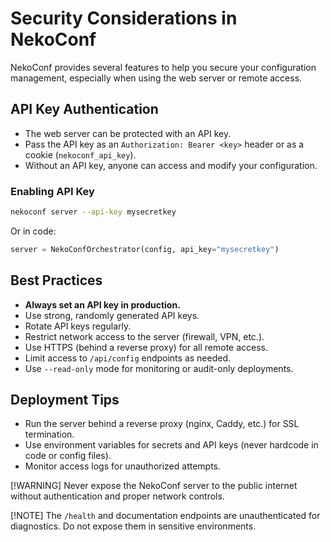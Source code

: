 # Security Considerations in NekoConf

NekoConf provides several features to help you secure your configuration management, especially when using the web server or remote access.

## API Key Authentication

- The web server can be protected with an API key.
- Pass the API key as an `Authorization: Bearer <key>` header or as a cookie (`nekoconf_api_key`).
- Without an API key, anyone can access and modify your configuration.

### Enabling API Key

```bash
nekoconf server --api-key mysecretkey
```

Or in code:

```python
server = NekoConfOrchestrator(config, api_key="mysecretkey")
```

## Best Practices

- **Always set an API key in production.**
- Use strong, randomly generated API keys.
- Rotate API keys regularly.
- Restrict network access to the server (firewall, VPN, etc.).
- Use HTTPS (behind a reverse proxy) for all remote access.
- Limit access to `/api/config` endpoints as needed.
- Use `--read-only` mode for monitoring or audit-only deployments.

## Deployment Tips

- Run the server behind a reverse proxy (nginx, Caddy, etc.) for SSL termination.
- Use environment variables for secrets and API keys (never hardcode in code or config files).
- Monitor access logs for unauthorized attempts.

[!WARNING]
Never expose the NekoConf server to the public internet without authentication and proper network controls.

[!NOTE]
The `/health` and documentation endpoints are unauthenticated for diagnostics. Do not expose them in sensitive environments.
